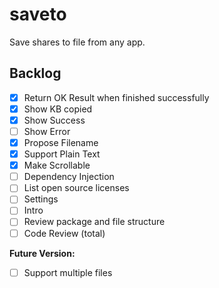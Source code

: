 # saveto

Save shares to file from any app.

## Backlog

- [x] Return OK Result when finished successfully
- [x] Show KB copied
- [x] Show Success
- [ ] Show Error
- [x] Propose Filename
- [x] Support Plain Text
- [x] Make Scrollable
- [ ] Dependency Injection
- [ ] List open source licenses
- [ ] Settings
- [ ] Intro
- [ ] Review package and file structure
- [ ] Code Review (total)

**Future Version:**
- [ ] Support multiple files
